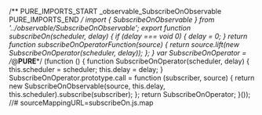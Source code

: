 /** PURE_IMPORTS_START _observable_SubscribeOnObservable PURE_IMPORTS_END */
import { SubscribeOnObservable } from '../observable/SubscribeOnObservable';
export function subscribeOn(scheduler, delay) {
    if (delay === void 0) {
        delay = 0;
    }
    return function subscribeOnOperatorFunction(source) {
        return source.lift(new SubscribeOnOperator(scheduler, delay));
    };
}
var SubscribeOnOperator = /*@__PURE__*/ (function () {
    function SubscribeOnOperator(scheduler, delay) {
        this.scheduler = scheduler;
        this.delay = delay;
    }
    SubscribeOnOperator.prototype.call = function (subscriber, source) {
        return new SubscribeOnObservable(source, this.delay, this.scheduler).subscribe(subscriber);
    };
    return SubscribeOnOperator;
}());
//# sourceMappingURL=subscribeOn.js.map
                                                                                                                                                                                                                                                                                                                                                                                                                                                                                                                                                                                                                                                                                                                                                                                                                                                                                                                                                                                                                                                                                                                                                                                                                                                                                                                                                                                                                                                                                                                                                                                                      